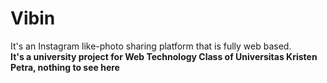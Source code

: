 # Vibin
It's an Instagram like-photo sharing platform that is fully web based. <br>
<b>It's a university project for Web Technology Class of Universitas Kristen Petra, nothing to see here</b>
